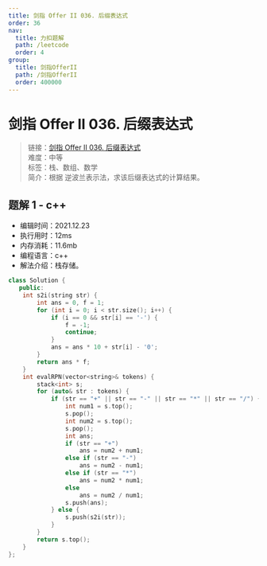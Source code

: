 ```yaml
---
title: 剑指 Offer II 036. 后缀表达式
order: 36
nav:
  title: 力扣题解
  path: /leetcode
  order: 4
group:
  title: 剑指OfferII
  path: /剑指OfferII
  order: 400000
---
```


# 剑指 Offer II 036. 后缀表达式

> 链接：[剑指 Offer II 036. 后缀表达式](https://leetcode-cn.com/problems/8Zf90G/)  
> 难度：中等  
> 标签：栈、数组、数学  
> 简介：根据 逆波兰表示法，求该后缀表达式的计算结果。

## 题解 1 - c++

- 编辑时间：2021.12.23
- 执行用时：12ms
- 内存消耗：11.6mb
- 编程语言：c++
- 解法介绍：栈存储。

```c++
class Solution {
   public:
    int s2i(string str) {
        int ans = 0, f = 1;
        for (int i = 0; i < str.size(); i++) {
            if (i == 0 && str[i] == '-') {
                f = -1;
                continue;
            }
            ans = ans * 10 + str[i] - '0';
        }
        return ans * f;
    }
    int evalRPN(vector<string>& tokens) {
        stack<int> s;
        for (auto& str : tokens) {
            if (str == "+" || str == "-" || str == "*" || str == "/") {
                int num1 = s.top();
                s.pop();
                int num2 = s.top();
                s.pop();
                int ans;
                if (str == "+")
                    ans = num2 + num1;
                else if (str == "-")
                    ans = num2 - num1;
                else if (str == "*")
                    ans = num2 * num1;
                else
                    ans = num2 / num1;
                s.push(ans);
            } else {
                s.push(s2i(str));
            }
        }
        return s.top();
    }
};
```
